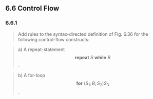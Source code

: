 ## 6.6 Control Flow

### 6.6.1

> Add rules to the syntax-directed definition of Fig. 6.36 for the following control-flow constructs:

> a) A repeat-statement $$\mathbf{repeat}~S~\mathbf{while}~B$$.

> b) A for-loop $$\mathbf{for}~(S_1; B; S_2) S_3$$.
